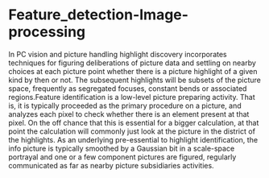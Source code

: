 # Feature_detection-Image-processing
In PC vision and picture handling highlight discovery incorporates techniques for figuring deliberations of picture data and settling on nearby choices at each picture point whether there is a picture highlight of a given kind by then or not. The subsequent highlights will be subsets of the picture space, frequently as segregated focuses, constant bends or associated regions.Feature identification is a low-level picture preparing activity. That is, it is typically proceeded as the primary procedure on a picture, and analyzes each pixel to check whether there is an element present at that pixel. On the off chance that this is essential for a bigger calculation, at that point the calculation will commonly just look at the picture in the district of the highlights. As an underlying pre-essential to highlight identification, the info picture is typically smoothed by a Gaussian bit in a scale-space portrayal and one or a few component pictures are figured, regularly communicated as far as nearby picture subsidiaries activities. 
